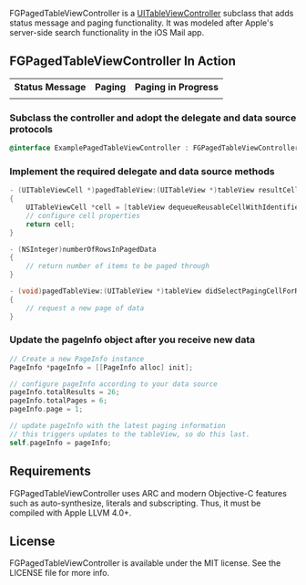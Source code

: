 FGPagedTableViewController is a [UITableViewController](http://developer.apple.com/library/ios/#documentation/uikit/reference/UITableViewController_Class/Reference/Reference.html) subclass that adds status message and paging functionality. It was modeled after Apple's server-side search functionality in the iOS Mail app.

## FGPagedTableViewController In Action

<table>
  <tr>
	<th>Status Message</th>
	<th>Paging</th>
	<th>Paging in Progress</th>
  </tr>
  <tr>
	<td><a id="elastic" class="fancybox" rel="group" href="http://fernglow.github.com/FGPagedTableViewController/images/FGPagedTableViewController-1.png" data-fancybox-group="gallery" title="Status Message"><img src="http://fernglow.github.com/FGPagedTableViewController/images/FGPagedTableViewController-1-small.png" alt="" /></a></td>
	<td><a id="elastic" class="fancybox" rel="group" href="http://fernglow.github.com/FGPagedTableViewController/images/FGPagedTableViewController-2.png" data-fancybox-group="gallery" title="Paging"><img src="http://fernglow.github.com/FGPagedTableViewController/images/FGPagedTableViewController-2-small.png" alt="" /></a></td>
	<td><a id="elastic" class="fancybox" rel="group" href="http://fernglow.github.com/FGPagedTableViewController/images/FGPagedTableViewController-3.png" data-fancybox-group="gallery" title="Paging In-Progress"><img src="http://fernglow.github.com/FGPagedTableViewController/images/FGPagedTableViewController-3-small.png" alt="" /></a></td>
  </tr>
</table>

### Subclass the controller and adopt the delegate and data source protocols

```objective-c
@interface ExamplePagedTableViewController : FGPagedTableViewController <FGPagedTableViewControllerDelegate, FGPagedTableViewControllerDataSource>
```

### Implement the required delegate and data source methods

```objective-c
- (UITableViewCell *)pagedTableView:(UITableView *)tableView resultCellForRowAtIndexPath:(NSIndexPath *)indexPath
{
	UITableViewCell *cell = [tableView dequeueReusableCellWithIdentifier:@"CellIdentifier" forIndexPath:indexPath];
	// configure cell properties
	return cell;
}

- (NSInteger)numberOfRowsInPagedData
{
	// return number of items to be paged through
}

- (void)pagedTableView:(UITableView *)tableView didSelectPagingCellForRowAtIndexPath:(NSIndexPath *)indexPath
{
	// request a new page of data
}
```

### Update the pageInfo object after you receive new data

```objective-c
// Create a new PageInfo instance
PageInfo *pageInfo = [[PageInfo alloc] init];

// configure pageInfo according to your data source
pageInfo.totalResults = 26;
pageInfo.totalPages = 6;
pageInfo.page = 1;

// update pageInfo with the latest paging information
// this triggers updates to the tableView, so do this last.
self.pageInfo = pageInfo;
```

## Requirements

FGPagedTableViewController uses ARC and modern Objective-C features such as auto-synthesize, literals and subscripting. Thus, it must be compiled with Apple LLVM 4.0+.

## License

FGPagedTableViewController is available under the MIT license. See the LICENSE file for more info.